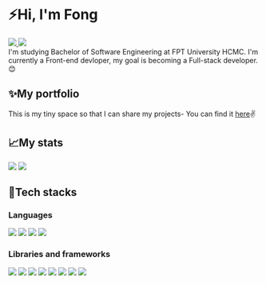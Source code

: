 # ⚡Hi, I'm Fong

<a href=https://www.linkedin.com/in/phonghoai/> <img src="https://img.shields.io/badge/linkedin-0A66C2?style=for-the-badge&logo=linkedin&logoColor=white"> </a><img src="https://komarev.com/ghpvc/?username=hideonbush106&color=blue"><br>
I'm studying Bachelor of Software Engineering at FPT University HCMC. I'm currently a Front-end devloper, my goal is becoming a Full-stack developer.😊

## ✨My portfolio

This is my tiny space so that I can share my projects- You can find it <a href="https://fongnh.tech">here</a>✌️

## 📈My stats

<img src="https://github-readme-stats.vercel.app/api?username=hideonbush106&theme=tokyonight&show_icons=true&count_private=true">
<img src="https://github-readme-stats.vercel.app/api/top-langs/?username=hideonbush106&theme=tokyonight&layout=compact&langs_count=6">

## 🤖Tech stacks

### Languages

<img src="https://img.shields.io/badge/html5-%23E34F26.svg?style=for-the-badge&logo=html5&logoColor=white">
<img src="https://img.shields.io/badge/css3-%231572B6.svg?style=for-the-badge&logo=css3&logoColor=white">
<img src="https://img.shields.io/badge/javascript-%23323330.svg?style=for-the-badge&logo=javascript&logoColor=%23F7DF1E">
<img src="https://img.shields.io/badge/java-%23ED8B00.svg?style=for-the-badge&logo=java&logoColor=white">

### Libraries and frameworks

<img src="https://img.shields.io/badge/bootstrap-%23563D7C.svg?style=for-the-badge&logo=bootstrap&logoColor=white">
<img src="https://img.shields.io/badge/tailwindcss-%2338B2AC.svg?style=for-the-badge&logo=tailwind-css&logoColor=white">
<img src="https://img.shields.io/badge/react-%2320232a.svg?style=for-the-badge&logo=react&logoColor=%2361DAFB">
<img src="https://img.shields.io/badge/React_Router-CA4245?style=for-the-badge&logo=react-router&logoColor=white">
<img src="https://img.shields.io/badge/styled--components-DB7093?style=for-the-badge&logo=styled-components&logoColor=white">
<img src="https://img.shields.io/badge/NPM-%23000000.svg?style=for-the-badge&logo=npm&logoColor=white">
<img src="https://img.shields.io/badge/node.js-6DA55F?style=for-the-badge&logo=node.js&logoColor=white">
<img src="https://img.shields.io/badge/express.js-%23404d59.svg?style=for-the-badge&logo=express&logoColor=%2361DAFB">
